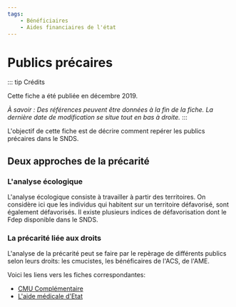 ```yaml
---
tags:
    - Bénéficiaires
    - Aides financiaires de l'état
---
```


# Publics précaires
<!-- SPDX-License-Identifier: MPL-2.0 -->

<TagLinks />

::: tip Crédits

Cette fiche a été publiée en décembre 2019.

*À savoir : Des références peuvent être données à la fin de la fiche. La dernière date de modification se situe tout en bas à droite.*
:::

L'objectif de cette fiche est de décrire comment repérer les publics précaires dans le SNDS.

## Deux approches de la précarité

### L'analyse écologique 
L'analyse écologique consiste à travailler à partir des territoires. 
On considère ici que les individus qui habitent sur un territoire défavorisé, sont également défavorisés.
Il existe plusieurs indices de défavorisation dont le Fdep disponible dans le SNDS. 

### La précarité liée aux droits 
L'analyse de la précarité peut se faire par le repèrage de différents publics selon leurs droits: les cmucistes, les bénéficaires de l'ACS, de l'AME. 

Voici les liens vers les fiches correspondantes:
- [CMU Complémentaire](cmu_c.md)
- [L'aide médicale d'Etat](aide_medicale_etat.md)